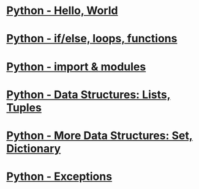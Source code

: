 # [Python - Hello, World](python-hello_world/README.md)
# [Python - if/else, loops, functions](python-if_else_loops_functions/README.md)
# [Python - import & modules](python-import_modules/README.md)

# [Python - Data Structures: Lists, Tuples](python-data_structures/README.md)
# [Python - More Data Structures: Set, Dictionary](python-more_data_structures/README.md)
# [Python - Exceptions](python-exceptions/README.md)